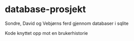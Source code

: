# database-prosjekt
Sondre, David og Vebjørns ferd gjennom databaser i sqlite


Kode knyttet opp mot en brukerhistorie